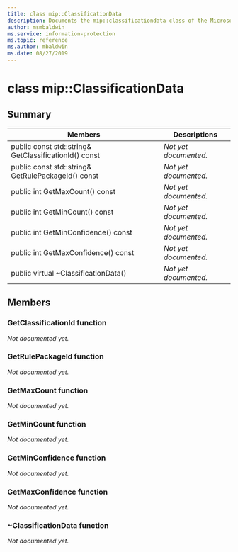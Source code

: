 ```yaml
---
title: class mip::ClassificationData 
description: Documents the mip::classificationdata class of the Microsoft Information Protection (MIP) SDK.
author: msmbaldwin
ms.service: information-protection
ms.topic: reference
ms.author: mbaldwin
ms.date: 08/27/2019
---
```


# class mip::ClassificationData 
  
## Summary
 Members                        | Descriptions                                
--------------------------------|---------------------------------------------
public const std::string& GetClassificationId() const  | _Not yet documented._
public const std::string& GetRulePackageId() const  | _Not yet documented._
public int GetMaxCount() const  | _Not yet documented._
public int GetMinCount() const  | _Not yet documented._
public int GetMinConfidence() const  | _Not yet documented._
public int GetMaxConfidence() const  | _Not yet documented._
public virtual ~ClassificationData()  | _Not yet documented._
  
## Members
  
### GetClassificationId function
_Not documented yet._

  
### GetRulePackageId function
_Not documented yet._

  
### GetMaxCount function
_Not documented yet._

  
### GetMinCount function
_Not documented yet._

  
### GetMinConfidence function
_Not documented yet._

  
### GetMaxConfidence function
_Not documented yet._

  
### ~ClassificationData function
_Not documented yet._
